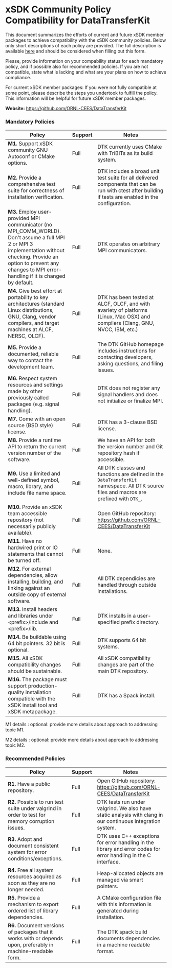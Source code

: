 # xSDK Community Policy Compatibility for DataTransferKit

This document summarizes the efforts of current and future xSDK member packages to achieve compatibility with the xSDK community policies. Below only short descriptions of each policy are provided. The full description is available [here](https://docs.google.com/document/d/1DCx2Duijb0COESCuxwEEK1j0BPe2cTIJ-AjtJxt3290/edit#heading=h.2hp5zbf0n3o3)
and should be considered when filling out this form.

Please, provide information on your compability status for each mandatory policy, and if possible also for recommended policies.
If you are not compatible, state what is lacking and what are your plans on how to achieve compliance.

For current xSDK member packages: If you were not fully compatible at some point, please describe the steps you undertook to fulfill the policy. This information will be helpful for future xSDK member packages.

**Website:** https://github.com/ORNL-CEES/DataTransferKit

### Mandatory Policies

| Policy                 |Support| Notes                   |
|------------------------|-------|-------------------------|
|**M1.** Support xSDK community GNU Autoconf or CMake options. |Full| DTK currently uses CMake with TriBITs as its build system.|
|**M2.** Provide a comprehensive test suite for correctness of installation verification. |Full| DTK includes a broad unit test suite for all delivered components that can be run with ctest after building if tests are enabled in the configuration.|
|**M3.** Employ user-provided MPI communicator (no MPI_COMM_WORLD). Don't assume a full MPI 2 or MPI 3 implementation without checking. Provide an option to prevent any changes to MPI error-handling if it is changed by default. |Full| DTK operates on arbitrary MPI communicators. |
|**M4.** Give best effort at portability to key architectures (standard Linux distributions, GNU, Clang, vendor compilers, and target machines at ALCF, NERSC, OLCF). |Full| DTK has been tested at ALCF, OLCF, and with avariety of platforms (Linux, Mac OSX) and compilers (Clang, GNU, NVCC, IBM, etc.) |
|**M5.** Provide a documented, reliable way to contact the development team. |Full| The DTK GitHub homepage includes instructions for contacting developers, asking questions, and filing issues. |
|**M6.** Respect system resources and settings made by other previously called packages (e.g. signal handling). |Full| DTK does not register any signal handlers and does not initialize or finalize MPI. |
|**M7.** Come with an open source (BSD style) license. |Full| DTK has a 3-clause BSD license. |
|**M8.** Provide a runtime API to return the current version number of the software. |Full| We have an API for both the version number and Git repository hash if accessible. |
|**M9.** Use a limited and well-defined symbol, macro, library, and include file name space. |Full| All DTK classes and functions are defined in the `DataTransferKit` namespace. All DTK source files and macros are prefixed with `DTK_`. |
|**M10.** Provide an xSDK team accessible repository (not necessarily publicly available). |Full| Open GitHub repository: https://github.com/ORNL-CEES/DataTransferKit |
|**M11.** Have no hardwired print or IO statements that cannot be turned off. |Full| None. |
|**M12.** For external dependencies, allow installing, building, and linking against an outside copy of external software. |Full| All DTK dependicies are handled through outside installations. |
|**M13.** Install headers and libraries under \<prefix\>/include and \<prefix\>/lib. |Full| DTK installs in a user-specified prefix directory. |
|**M14.** Be buildable using 64 bit pointers. 32 bit is optional. |Full| DTK supports 64 bit systems. |
|**M15.** All xSDK compatibility changes should be sustainable. |Full| All xSDK compatibility changes are part of the main DTK repository. |
|**M16.** The package must support production-quality installation compatible with the xSDK install tool and xSDK metapackage. |Full| DTK has a Spack install. |

M1 details <a id="m1-details"></a>: optional: provide more details about approach to addressing topic M1.

M2 details <a id="m2-details"></a>: optional: provide more details about approach to addressing topic M2.

### Recommended Policies

| Policy                 |Support| Notes                   |
|------------------------|-------|-------------------------|
|**R1.** Have a public repository. |Full| Open GitHub repository: https://github.com/ORNL-CEES/DataTransferKit |
|**R2.** Possible to run test suite under valgrind in order to test for memory corruption issues. |Full| DTK tests run under valgrind. We also have static analysis with clang in our continuous integration system. |
|**R3.** Adopt and document consistent system for error conditions/exceptions. |Full| DTK uses C++ exceptions for error handling in the library and error codes for error handling in the C interface. |
|**R4.** Free all system resources acquired as soon as they are no longer needed. |Full| Heap-allocated objects are managed via smart pointers. |
|**R5.** Provide a mechanism to export ordered list of library dependencies. |Full| A CMake configuration file with this information is generated during installation. |
|**R6.** Document versions of packages that it works with or depends upon, preferably in machine-readable form.  |Full| The DTK spack build documents dependencies in a machine readable format. |
